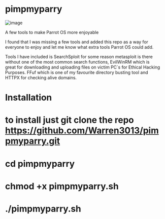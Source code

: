 # pimpmyparry

![image](https://user-images.githubusercontent.com/53001575/214534755-d20c5a21-f882-43b8-bcb6-7a884a689a6b.png)

A few tools to make Parrot OS more enjoyable

I found that I was missing a few tools and added this repo as a way for everyone to enjoy and let me know what extra tools Parrot OS could add. 

Tools I have included is SearchSploit for some reason metasploit is there without one of the most common search functions, EvilWinRM which is great for downloading and uploading files on victim PC`s for Ethical Hacking Purposes.  FFuf which is one of my favourite directory busting tool and HTTPX for checking alive domains. 

# Installation

# to install just git clone the repo https://github.com/Warren3013/pimpmyparry.git 
# cd pimpmyparry
# chmod +x pimpmyparry.sh
# ./pimpmyparry.sh
